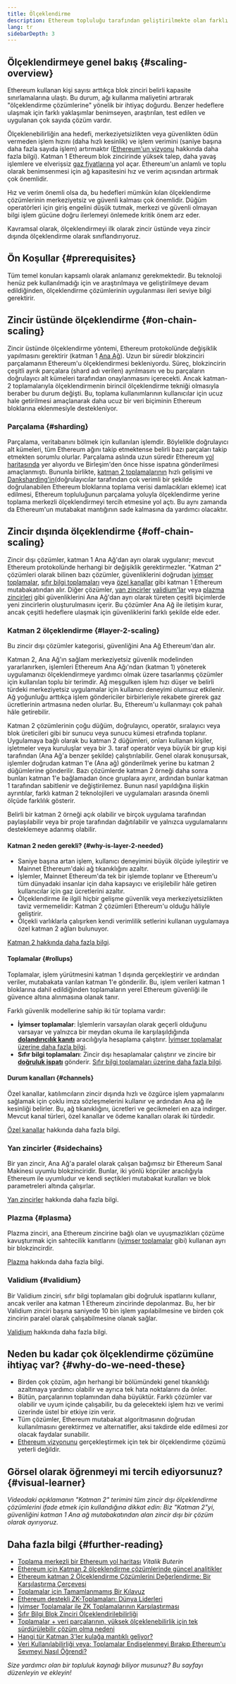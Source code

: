 ```yaml
---
title: Ölçeklendirme
description: Ethereum topluluğu tarafından geliştirilmekte olan farklı ölçekleme seçeneklerine giriş.
lang: tr
sidebarDepth: 3
---
```


## Ölçeklendirmeye genel bakış {#scaling-overview}

Ethereum kullanan kişi sayısı arttıkça blok zinciri belirli kapasite sınırlamalarına ulaştı. Bu durum, ağı kullanma maliyetini artırarak "ölçeklendirme çözümlerine" yönelik bir ihtiyaç doğurdu. Benzer hedeflere ulaşmak için farklı yaklaşımlar benimseyen, araştırılan, test edilen ve uygulanan çok sayıda çözüm vardır.

Ölçeklenebilirliğin ana hedefi, merkeziyetsizlikten veya güvenlikten ödün vermeden işlem hızını (daha hızlı kesinlik) ve işlem verimini (saniye başına daha fazla sayıda işlem) artırmaktır ([Ethereum'un vizyonu](/roadmap/vision/) hakkında daha fazla bilgi). Katman 1 Ethereum blok zincirinde yüksek talep, daha yavaş işlemlere ve elverişsiz [gaz fiyatlarına](/developers/docs/gas/) yol açar. Ethereum'un anlamlı ve toplu olarak benimsenmesi için ağ kapasitesini hız ve verim açısından artırmak çok önemlidir.

Hız ve verim önemli olsa da, bu hedefleri mümkün kılan ölçeklendirme çözümlerinin merkeziyetsiz ve güvenli kalması çok önemlidir. Düğüm operatörleri için giriş engelini düşük tutmak, merkezi ve güvenli olmayan bilgi işlem gücüne doğru ilerlemeyi önlemede kritik önem arz eder.

Kavramsal olarak, ölçeklendirmeyi ilk olarak zincir üstünde veya zincir dışında ölçeklendirme olarak sınıflandırıyoruz.

## Ön Koşullar {#prerequisites}

Tüm temel konuları kapsamlı olarak anlamanız gerekmektedir. Bu teknoloji henüz pek kullanılmadığı için ve araştırılmaya ve geliştirilmeye devam edildiğinden, ölçeklendirme çözümlerinin uygulanması ileri seviye bilgi gerektirir.

## Zincir üstünde ölçeklendirme {#on-chain-scaling}

Zincir üstünde ölçeklendirme yöntemi, Ethereum protokolünde değişiklik yapılmasını gerektirir (katman 1 [Ana Ağ](/glossary/#mainnet)). Uzun bir süredir blokzinciri parçalamanın Ethereum'u ölçeklendirmesi bekleniyordu. Süreç, blokzincirin çeşitli ayrık parçalara (shard adı verilen) ayrılmasını ve bu parçaların doğrulayıcı alt kümeleri tarafından onaylanmasını içerecekti. Ancak katman-2 toplamalarıyla ölçeklendirmenin birincil ölçeklendirme tekniği olmasıyla beraber bu durum değişti. Bu, toplama kullanımlarının kullanıcılar için ucuz hale getirilmesi amaçlanarak daha ucuz bir veri biçiminin Ethereum bloklarına eklenmesiyle destekleniyor.

### Parçalama {#sharding}

Parçalama, veritabanını bölmek için kullanılan işlemdir. Böylelikle doğrulayıcı alt kümeleri, tüm Ethereum ağını takip etmektense belirli bazı parçaları takip etmekten sorumlu olurlar. Parçalama aslında uzun süredir Ethereum [yol haritasında](/roadmap/) yer alıyordu ve Birleşim'den önce hisse ispatına gönderilmesi amaçlanmıştı. Bununla birlikte, [katman 2 toplamalarının](#layer-2-scaling) hızlı gelişimi ve [Danksharding'in](/roadmap/danksharding)(doğrulayıcılar tarafından çok verimli bir şekilde doğrulanabilen Ethereum bloklarına toplama verisi damlacıkları ekleme) icat edilmesi, Ethereum topluluğunun parçalama yoluyla ölçeklendirme yerine toplama merkezli ölçeklendirmeyi tercih etmesine yol açtı. Bu aynı zamanda da Ethereum'un mutabakat mantığının sade kalmasına da yardımcı olacaktır.

## Zincir dışında ölçeklendirme {#off-chain-scaling}

Zincir dışı çözümler, katman 1 Ana Ağ'dan ayrı olarak uygulanır; mevcut Ethereum protokolünde herhangi bir değişiklik gerektirmezler. "Katman 2" çözümleri olarak bilinen bazı çözümler, güvenliklerini doğrudan [iyimser toplamalar](/developers/docs/scaling/optimistic-rollups/), [sıfır bilgi toplamaları](/developers/docs/scaling/zk-rollups/) veya [özel kanallar](/developers/docs/scaling/state-channels/) gibi katman 1 Ethereum mutabakatından alır. Diğer çözümler, [yan zincirler](#sidechains) [validium'lar](#validium) veya [plazma zincirleri](#plasma) gibi güvenliklerini Ana Ağ'dan ayrı olarak türeten çeşitli biçimlerde yeni zincirlerin oluşturulmasını içerir. Bu çözümler Ana Ağ ile iletişim kurar, ancak çeşitli hedeflere ulaşmak için güvenliklerini farklı şekilde elde eder.

### Katman 2 ölçeklendirme {#layer-2-scaling}

Bu zincir dışı çözümler kategorisi, güvenliğini Ana Ağ Ethereum'dan alır.

Katman 2, Ana Ağ'ın sağlam merkeziyetsiz güvenlik modelinden yararlanırken, işlemleri Ethereum Ana Ağı'ndan (katman 1) yöneterek uygulamanızı ölçeklendirmeye yardımcı olmak üzere tasarlanmış çözümler için kullanılan toplu bir terimdir. Ağ meşgulken işlem hızı düşer ve belirli türdeki merkeziyetsiz uygulamalar için kullanıcı deneyimi olumsuz etkilenir. Ağ yoğunluğu arttıkça işlem göndericiler birbirleriyle rekabete girerek gaz ücretlerinin artmasına neden olurlar. Bu, Ethereum'u kullanmayı çok pahalı hâle getirebilir.

Katman 2 çözümlerinin çoğu düğüm, doğrulayıcı, operatör, sıralayıcı veya blok üreticileri gibi bir sunucu veya sunucu kümesi etrafında toplanır. Uygulamaya bağlı olarak bu katman 2 düğümleri, onları kullanan kişiler, işletmeler veya kuruluşlar veya bir 3. taraf operatör veya büyük bir grup kişi tarafından (Ana Ağ'a benzer şekilde) çalıştırılabilir. Genel olarak konuşursak, işlemler doğrudan katman 1'e (Ana ağ) gönderilmek yerine bu katman 2 düğümlerine gönderilir. Bazı çözümlerde katman 2 örneği daha sonra bunları katman 1'e bağlamadan önce gruplara ayırır, ardından bunlar katman 1 tarafından sabitlenir ve değiştirilemez. Bunun nasıl yapıldığına ilişkin ayrıntılar, farklı katman 2 teknolojileri ve uygulamaları arasında önemli ölçüde farklılık gösterir.

Belirli bir katman 2 örneği açık olabilir ve birçok uygulama tarafından paylaşılabilir veya bir proje tarafından dağıtılabilir ve yalnızca uygulamalarını desteklemeye adanmış olabilir.

#### Katman 2 neden gerekli? {#why-is-layer-2-needed}

- Saniye başına artan işlem, kullanıcı deneyimini büyük ölçüde iyileştirir ve Mainnet Ethereum'daki ağ tıkanıklığını azaltır.
- İşlemler, Mainnet Ethereum'da tek bir işlemde toplanır ve Ethereum'u tüm dünyadaki insanlar için daha kapsayıcı ve erişilebilir hâle getiren kullanıcılar için gaz ücretlerini azaltır.
- Ölçeklendirme ile ilgili hiçbir gelişme güvenlik veya merkeziyetsizlikten taviz vermemelidir: Katman 2 çözümleri Ethereum'u olduğu hâliyle geliştirir.
- Ölçekli varlıklarla çalışırken kendi verimlilik setlerini kullanan uygulamaya özel katman 2 ağları bulunuyor.

[Katman 2 hakkında daha fazla bilgi](/layer-2/).

#### Toplamalar {#rollups}

Toplamalar, işlem yürütmesini katman 1 dışında gerçekleştirir ve ardından veriler, mutabakata varılan katman 1'e gönderilir. Bu, işlem verileri katman 1 bloklarına dahil edildiğinden toplamaların yerel Ethereum güvenliği ile güvence altına alınmasına olanak tanır.

Farklı güvenlik modellerine sahip iki tür toplama vardır:

- **İyimser toplamalar**: İşlemlerin varsayılan olarak geçerli olduğunu varsayar ve yalnızca bir meydan okuma ile karşılaşıldığında [**dolandırıcılık kanıtı**](/glossary/#fraud-proof) aracılığıyla hesaplama çalıştırır. [İyimser toplamalar üzerine daha fazla bilgi](/developers/docs/scaling/optimistic-rollups/).
- **Sıfır bilgi toplamaları**: Zincir dışı hesaplamalar çalıştırır ve zincire bir [**doğruluk ispatı**](/glossary/#validity-proof) gönderir. [Sıfır bilgi toplamaları üzerine daha fazla bilgi](/developers/docs/scaling/zk-rollups/).

#### Durum kanalları {#channels}

Özel kanallar, katılımcıların zincir dışında hızlı ve özgürce işlem yapmalarını sağlamak için çoklu imza sözleşmelerini kullanır ve ardından Ana ağ ile kesinliği belirler. Bu, ağ tıkanıklığını, ücretleri ve gecikmeleri en aza indirger. Mevcut kanal türleri, özel kanallar ve ödeme kanalları olarak iki türdedir.

[Özel kanallar](/developers/docs/scaling/state-channels/) hakkında daha fazla bilgi.

### Yan zincirler {#sidechains}

Bir yan zincir, Ana Ağ'a paralel olarak çalışan bağımsız bir Ethereum Sanal Makinesi uyumlu blokzinciridir. Bunlar, iki yönlü köprüler aracılığıyla Ethereum ile uyumludur ve kendi seçtikleri mutabakat kuralları ve blok parametreleri altında çalışırlar.

[Yan zincirler](/developers/docs/scaling/sidechains/) hakkında daha fazla bilgi.

### Plazma {#plasma}

Plazma zinciri, ana Ethereum zincirine bağlı olan ve uyuşmazlıkları çözüme kavuşturmak için sahtecilik kanıtlarını ([iyimser toplamalar](/developers/docs/scaling/optimistic-rollups/) gibi) kullanan ayrı bir blokzincirdir.

[Plazma](/developers/docs/scaling/plasma/) hakkında daha fazla bilgi.

### Validium {#validium}

Bir Validium zinciri, sıfır bilgi toplamaları gibi doğruluk ispatlarını kullanır, ancak veriler ana katman 1 Ethereum zincirinde depolanmaz. Bu, her bir Validium zinciri başına saniyede 10 bin işlem yapılabilmesine ve birden çok zincirin paralel olarak çalışabilmesine olanak sağlar.

[Validium](/developers/docs/scaling/validium/) hakkında daha fazla bilgi.

## Neden bu kadar çok ölçeklendirme çözümüne ihtiyaç var? {#why-do-we-need-these}

- Birden çok çözüm, ağın herhangi bir bölümündeki genel tıkanıklığı azaltmaya yardımcı olabilir ve ayrıca tek hata noktalarını da önler.
- Bütün, parçalarının toplamından daha büyüktür. Farklı çözümler var olabilir ve uyum içinde çalışabilir, bu da gelecekteki işlem hızı ve verimi üzerinde üstel bir etkiye izin verir.
- Tüm çözümler, Ethereum mutabakat algoritmasının doğrudan kullanılmasını gerektirmez ve alternatifler, aksi takdirde elde edilmesi zor olacak faydalar sunabilir.
- [Ethereum vizyonunu](/roadmap/vision/) gerçekleştirmek için tek bir ölçeklendirme çözümü yeterli değildir.

## Görsel olarak öğrenmeyi mi tercih ediyorsunuz? {#visual-learner}

<YouTube id="BgCgauWVTs0" />

_Videodaki açıklamanın "Katman 2" terimini tüm zincir dışı ölçeklendirme çözümlerini ifade etmek için kullandığına dikkat edin: Biz "Katman 2"yi, güvenliğini katman 1 Ana ağ mutabakatından alan zincir dışı bir çözüm olarak ayırıyoruz._

<YouTube id="7pWxCklcNsU" />

## Daha fazla bilgi {#further-reading}

- [Toplama merkezli bir Ethereum yol haritası](https://ethereum-magicians.org/t/a-rollup-centric-ethereum-roadmap/4698) _Vitalik Buterin_
- [Ethereum için Katman 2 ölçeklendirme çözümlerinde güncel analitikler](https://www.l2beat.com/)
- [Ethereum katman 2 Ölçeklendirme Çözümlerini Değerlendirme: Bir Karşılaştırma Çerçevesi](https://medium.com/matter-labs/evaluating-ethereum-l2-scaling-solutions-a-comparison-framework-b6b2f410f955)
- [Toplamalar için Tamamlanmamış Bir Kılavuz](https://vitalik.eth.limo/general/2021/01/05/rollup.html)
- [Ethereum destekli ZK-Toplamaları: Dünya Liderleri](https://hackmd.io/@canti/rkUT0BD8K)
- [İyimser Toplamalar ile ZK Toplamalarının Karşılaştırması](https://limechain.tech/blog/optimistic-rollups-vs-zk-rollups/)
- [Sıfır Bilgi Blok Zinciri Ölçeklendirilebilirliği](https://www.archblock.com/poland/assets/download/zero-knowledge-blockchain-scaling-ethworks.pdf)
- [Toplamalar + veri parçalarının, yüksek ölçeklenebilirlik için tek sürdürülebilir çözüm olma nedeni](https://polynya.medium.com/why-rollups-data-shards-are-the-only-sustainable-solution-for-high-scalability-c9aabd6fbb48)
- [Hangi tür Katman 3'ler kulağa mantıklı geliyor?](https://vitalik.eth.limo/general/2022/09/17/layer_3.html)
- [Veri Kullanılabilirliği veya: Toplamalar Endişelenmeyi Bırakıp Ethereum'u Sevmeyi Nasıl Öğrendi?](https://ethereum2077.substack.com/p/data-availability-in-ethereum-rollups)

_Size yardımcı olan bir topluluk kaynağı biliyor musunuz? Bu sayfayı düzenleyin ve ekleyin!_
